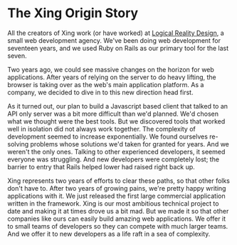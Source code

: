 # The Xing Origin Story

All the creators of Xing work (or have worked) at [Logical Reality Design](https://LRDesign.com), a small web development agency. We've been doing web development for seventeen years, and we used Ruby on Rails as our primary tool for the last seven. 

Two years ago, we could see  massive changes on the horizon for web applications. After years of relying on the server to do heavy lifting, the browser is taking over as the web's main application platform. As a company, we decided to dive in to this new direction head first.

As it turned out, our plan to build a Javascript based client that talked to an API only server was a bit more difficult than we'd planned. We'd chosen what we thought were the best tools. But we discovered tools that worked well in isolation did not always work together. The complexity of development seemed to increase exponentially. We found ourselves re-solving problems whose solutions we'd taken for granted for years. And we weren't the only ones. Talking to other experienced developers, it seemed everyone was struggling. And new developers were completely lost; the barrier to entry that Rails helped lower had raised right back up.

Xing represents two years of efforts to clear these paths, so that other folks don't have to. After two years of growing pains, we're pretty happy writing applications with it. We just released the first large commercial application written in the framework. Xing is our most ambitious technical project to date and making it at times drove us a bit mad. But we made it so that other companies like ours can easily build amazing web applications. We offer it to small teams of developers so they can compete with much larger teams. And we offer it to new developers as a life raft in a sea of complexity.


